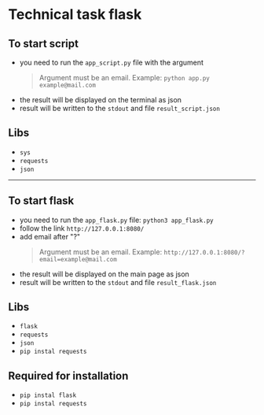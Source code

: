 
# Technical task flask 

## To start script

- you need to run the ```app_script.py``` file with the argument
  > Argument must be an email. Example: ```python app.py example@mail.com```
- the result will be displayed on the terminal as json
- result will be written to the ```stdout``` and file ```result_script.json```

## Libs
- ```sys```
- ```requests```
- ```json```
***
## To start flask

- you need to run the ```app_flask.py``` file: ```python3 app_flask.py```
- follow the link ```http://127.0.0.1:8080/```
- add email after "?"
  > Argument must be an email. Example: ```http://127.0.0.1:8080/?email=example@mail.com```
- the result will be displayed on the main page as json
- result will be written to the ```stdout``` and file ```result_flask.json```

## Libs
- ```flask```
- ```requests```
- ```json```
- ```pip instal requests```

## Required for installation
- ```pip instal flask```
- ```pip instal requests```

